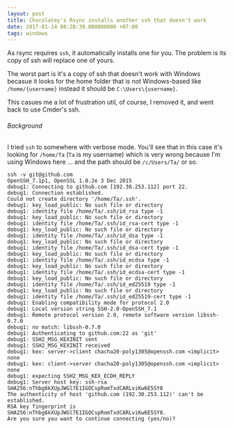 ```yaml
---
layout: post
title: Chocolatey's Rsync installs another ssh that doesn't work
date: 2017-01-14 06:28:39.000000000 +07:00
tags: windows
---
```

As rsync requires `ssh`, it automatically installs one for you. The problem is its copy of ssh will replace one of yours. 

The worst part is it's a copy of ssh that doesn't work with Windows becasue it looks for the home folder that is not Windows-based like `/home/{username}` instead it should be `C:\Users\{username}`. 

This casues me a lot of frustration util, of course, I removed it, and went back to use Cmder's ssh. 

###### Background

I tried `ssh` to somewhere with verbose mode. You'll see that in this case it's looking for `/home/Ta` (`Ta` is my username) which is very wrong because I'm using Windows here ... and the path should be `/c/Users/Ta/` or so.

```
ssh -v git@github.com
OpenSSH_7.1p1, OpenSSL 1.0.2e 3 Dec 2015
debug1: Connecting to github.com [192.30.253.112] port 22.
debug1: Connection established.
Could not create directory '/home/Ta/.ssh'.
debug1: key_load_public: No such file or directory
debug1: identity file /home/Ta/.ssh/id_rsa type -1
debug1: key_load_public: No such file or directory
debug1: identity file /home/Ta/.ssh/id_rsa-cert type -1
debug1: key_load_public: No such file or directory
debug1: identity file /home/Ta/.ssh/id_dsa type -1
debug1: key_load_public: No such file or directory
debug1: identity file /home/Ta/.ssh/id_dsa-cert type -1
debug1: key_load_public: No such file or directory
debug1: identity file /home/Ta/.ssh/id_ecdsa type -1
debug1: key_load_public: No such file or directory
debug1: identity file /home/Ta/.ssh/id_ecdsa-cert type -1
debug1: key_load_public: No such file or directory
debug1: identity file /home/Ta/.ssh/id_ed25519 type -1
debug1: key_load_public: No such file or directory
debug1: identity file /home/Ta/.ssh/id_ed25519-cert type -1
debug1: Enabling compatibility mode for protocol 2.0
debug1: Local version string SSH-2.0-OpenSSH_7.1
debug1: Remote protocol version 2.0, remote software version libssh-0.7.0
debug1: no match: libssh-0.7.0
debug1: Authenticating to github.com:22 as 'git'
debug1: SSH2_MSG_KEXINIT sent
debug1: SSH2_MSG_KEXINIT received
debug1: kex: server->client chacha20-poly1305@openssh.com <implicit> none
debug1: kex: client->server chacha20-poly1305@openssh.com <implicit> none
debug1: expecting SSH2_MSG_KEX_ECDH_REPLY
debug1: Server host key: ssh-rsa SHA256:nThbg6kXUpJWGl7E1IGOCspRomTxdCARLviKw6E5SY8
The authenticity of host 'github.com (192.30.253.112)' can't be established.
RSA key fingerprint is SHA256:nThbg6kXUpJWGl7E1IGOCspRomTxdCARLviKw6E5SY8.
Are you sure you want to continue connecting (yes/no)?
```
